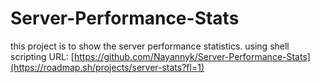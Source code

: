 # Server-Performance-Stats
this project is to show the server performance statistics. using shell scripting
URL: [https://github.com/Nayannyk/Server-Performance-Stats](https://roadmap.sh/projects/server-stats?fl=1)
